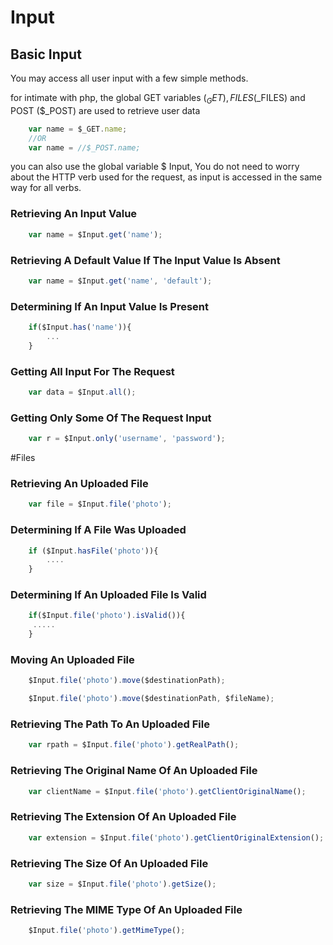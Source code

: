 # Input

## Basic Input


You may access all user input with a few simple methods.

for intimate with php, the global GET variables ($_GET), FILES ($_FILES) and POST ($_POST) are used to retrieve user data


```js
	var name = $_GET.name;
	//OR 
	var name = //$_POST.name;
```
you can also use the global variable $ Input,
You do not need to worry about the HTTP verb used for the request,
as input is accessed in the same way for all verbs.

### Retrieving An Input Value
```js
	var name = $Input.get('name');
```

### Retrieving A Default Value If The Input Value Is Absent
```js
	var name = $Input.get('name', 'default');
```

### Determining If An Input Value Is Present
```js
	if($Input.has('name')){
		...
	}
```

### Getting All Input For The Request
```js
	var data = $Input.all();
```

### Getting Only Some Of The Request Input
```js
	var r = $Input.only('username', 'password');
```

#Files

### Retrieving An Uploaded File
```js
	var file = $Input.file('photo');
```

### Determining If A File Was Uploaded
```js
	if ($Input.hasFile('photo')){
		....
	}
```

### Determining If An Uploaded File Is Valid
```js
	if($Input.file('photo').isValid()){
     .....
	}
```

### Moving An Uploaded File
```js
	$Input.file('photo').move($destinationPath);

	$Input.file('photo').move($destinationPath, $fileName);
```

### Retrieving The Path To An Uploaded File
```js
	var rpath = $Input.file('photo').getRealPath();
```

### Retrieving The Original Name Of An Uploaded File
```js
	var clientName = $Input.file('photo').getClientOriginalName();
```

### Retrieving The Extension Of An Uploaded File
```js
	var extension = $Input.file('photo').getClientOriginalExtension();
```

### Retrieving The Size Of An Uploaded File
```js
	var size = $Input.file('photo').getSize();
```

### Retrieving The MIME Type Of An Uploaded File
```js
	$Input.file('photo').getMimeType();
```
